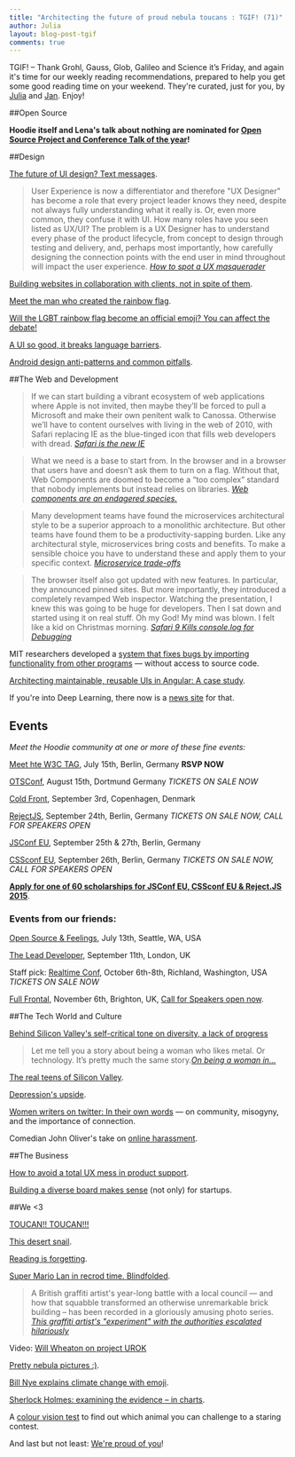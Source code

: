 ```yaml
---
title: "Architecting the future of proud nebula toucans : TGIF! (71)"
author: Julia
layout: blog-post-tgif
comments: true
---
```



TGIF! – Thank Grohl, Gauss, Glob, Galileo and Science it’s Friday, and again it's time for our weekly reading recommendations, prepared to help you get some good reading time on your weekend. They're curated, just for you, by [Julia](http://twitter.com/juschm) and [Jan](http://twitter.com/janl). Enjoy!

##Open Source


**Hoodie itself and Lena's talk about nothing are nominated for [Open Source Project and Conference Talk of the year](http://hood.ie/blog/hoodie-nominee-net-awards-2015.html "Hoodie: Nominee as Open Source Project of the Year")!**

##Design

[The future of UI design? Text messages](http://www.wired.com/2015/06/future-ui-design-old-school-text-messages/).

> User Experience is now a differentiator and therefore "UX Designer" has become a role that every project leader knows they need, despite not always fully understanding what it really is. Or, even more common, they confuse it with UI. How many roles have you seen listed as UX/UI? The problem is a UX Designer has to understand every phase of the product lifecycle, from concept to design through testing and delivery, and, perhaps most importantly, how carefully designing the connection points with the end user in mind throughout will impact the user experience. <cite>[How to spot a UX masquerader](http://www.huffingtonpost.com/sarah-deane/how-to-spot-a-ux-masquera_b_6420080.html)</cite>

[Building websites in collaboration with clients, not in spite of them](http://speckyboy.com/2015/06/28/building-websites-in-collaboration-with-clients-not-in-spite-of-them).

[Meet the man who created the rainbow flag](http://www.refinery29.com/2015/06/89702/gilbert-baker-gay-pride-rainbow-flag-creator).

[Will the LGBT rainbow flag become an official emoji? You can affect the debate!](http://thenextweb.com/insider/2015/07/02/will-the-lgbt-rainbow-flag-become-an-official-emoji-you-can-affect-the-debate/)

[A UI so good, it breaks language barriers](https://medium.com/@strawburrymiwk/a-ui-so-good-it-breaks-language-barriers-83b6e11ae4d2).

[Android design anti-patterns and common pitfalls](http://www.sitepoint.com/android-design-anti-patterns-pitfalls/).

##The Web and Development

> If we can start building a vibrant ecosystem of web applications where Apple is not invited, then maybe they’ll be forced to pull a Microsoft and make their own penitent walk to Canossa. Otherwise we’ll have to content ourselves with living in the web of 2010, with Safari replacing IE as the blue-tinged icon that fills web developers with dread. <cite>[Safari is the new IE](http://nolanlawson.com/2015/06/30/safari-is-the-new-ie/])</cite>

> What we need is a base to start from. In the browser and in a browser that users have and doesn’t ask them to turn on a flag. Without that, Web Components are doomed to become a “too complex” standard that nobody implements but instead relies on libraries. <cite>[Web components are an endagered species.](http://christianheilmann.com/2015/07/01/over-the-edge-web-components-are-an-endangered-species/)</cite>

> Many development teams have found the microservices architectural style to be a superior approach to a monolithic architecture. But other teams have found them to be a productivity-sapping burden. Like any architectural style, microservices bring costs and benefits. To make a sensible choice you have to understand these and apply them to your specific context. <cite>[Microservice trade-offs](http://martinfowler.com/articles/microservice-trade-offs.html)</cite>

> The browser itself also got updated with new features. In particular, they announced pinned sites. But more importantly, they introduced a completely revamped Web inspector. Watching the presentation, I knew this was going to be huge for developers. Then I sat down and started using it on real stuff. Oh my God! My mind was blown. I felt like a kid on Christmas morning. <cite>[Safari 9 Kills console.log for Debugging]( http://wobbabits.tumblr.com/post/121632679942/safari-9-kills-console-log-for-debugging)</cite>

MIT researchers developed a [system that fixes bugs by importing functionality from other programs](http://newsoffice.mit.edu/2015/automatic-code-bug-repair-0629) — without access to source code.

[Architecting maintainable, reusable UIs in Angular: A case study](http://kvcrawford.github.io/blog/2015/06/20/architecting-maintainable-reusable-uis-in-angular/).

If you're into Deep Learning, there now is a [news site](http://news.startup.ml/) for that.

## Events

*Meet the Hoodie community at one or more of these fine events:*

[Meet hte W3C TAG](http://lanyrd.com/2015/meetthetag/), July 15th, Berlin, Germany **RSVP NOW**

[OTSConf](https://otsconf.com), August 15th, Dortmund Germany *TICKETS ON SALE NOW*

[Cold Front](https://coldfrontconf.com), September 3rd, Copenhagen, Denmark

[RejectJS](http://rejectjs.org), September 24th, Berlin, Germany *TICKETS ON SALE NOW, CALL FOR SPEAKERS OPEN*

[JSConf EU](http://2015.jsconf.eu/call-for-speakers/), September 25th & 27th, Berlin, Germany

[CSSconf EU](http://http://2015.cssconf.eu), September 26th, Berlin, Germany *TICKETS ON SALE NOW, CALL FOR SPEAKERS OPEN*

[**Apply for one of 60 scholarships for JSConf EU, CSSconf EU & Reject.JS 2015**]( http://2015.jsconf.eu/news/2015/06/22/scholarships/).

### Events from our friends:

[Open Source & Feelings](http://osfeels.com), July 13th, Seattle, WA, USA

[The Lead Developer](http://theleaddeveloper.com "The Lead Developer Conference"), September 11th, London, UK

Staff pick: [Realtime Conf](http://realtimeconf.com), October 6th-8th, Richland, Washington, USA *TICKETS ON SALE NOW*

[Full Frontal](http://2015.ffconf.org "ffconf 2015"), November 6th, Brighton, UK, [Call for Speakers open now](https://remysharp.com/2015/05/25/call-for-proposals-at-ffconf-2015).

##The Tech World and Culture

[Behind Silicon Valley's self-critical tone on diversity, a lack of progress](http://bits.blogs.nytimes.com/2015/06/28/new-diversity-reports-show-the-same-old-results/)

> Let me tell you a story about being a woman who likes metal. Or technology. It’s pretty much the same story.<cite>[On being a woman in…](http://beero.ps/2015/06/30/on-being-a-woman-in-________/)</cite>

[The real teens of Silicon Valley](https://stories.californiasunday.com/2015-06-07/real-teenagers-silicon-valley).

[Depression's upside](http://www.nytimes.com/2010/02/28/magazine/28depression-t.html?_r=0).

[Women writers on twitter: In their own words](http://lithub.com/women-writers-on-twitter-in-their-own-words/) — on community, misogyny, and the importance of connection.

Comedian John Oliver's take on [online harassment](https://youtu.be/PuNIwYsz7PI).

##The Business

[How to avoid a total UX mess in product support](http://leo.github.io/blog/avoid-a-total-ux-mess-in-product-support/).

[Building a diverse board makes sense](http://techcrunch.com/2015/06/21/building-a-diverse-board-makes-sense-for-startups/) (not only) for startups.

##We <3

[TOUCAN!! TOUCAN!!!](https://pbs.twimg.com/tweet_video/CIgBO6gVEAAT2h7.mp4)

[This desert snail](https://twitter.com/isaach/status/616390288471252992).

[Reading is forgetting](http://www.nybooks.com/blogs/nyrblog/2015/jun/26/reading-is-forgetting/).

[Super Mario Lan in recrod time. Blindfolded](https://www.youtube.com/watch?v=Aj-Mf0ZVoGs).

> A British graffiti artist's year-long battle with a local council — and how that squabble transformed an otherwise unremarkable brick building – has been recorded in a gloriously amusing photo series. <cite>[This graffiti artist's "experiment" with the authorities escalated hilariously](http://mashable.com/2015/07/01/graffiti-artist-experiment/)</cite>

Video: [Will Wheaton on project UROK](https://www.youtube.com/watch?t=208&v=K6ACzT6PCDw)

[Pretty nebula pictures :)](http://www.esa.int/spaceinimages/Images/2015/06/A_nitrogen-rich_nebula).

[Bill Nye explains climate change with emoji](https://youtu.be/rPqd20tdncg).

[Sherlock Holmes: examining the evidence – in charts](http://www.theguardian.com/books/gallery/2015/jun/29/sherlock-holmes-examining-the-evidence-in-charts).

A [colour vision test](https://www.igame.com/eye-test/) to find out which animal you can challenge to a staring contest.

And last but not least: [We're proud of you](http://www.alexandrafranzen.com/2015/06/25/im-proud-of-you/)!
